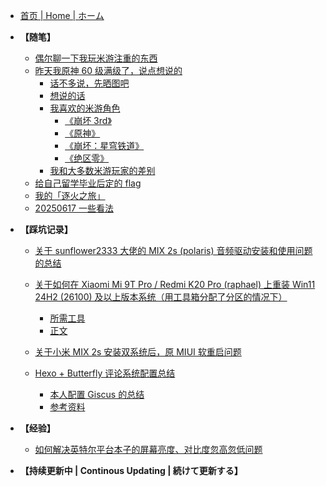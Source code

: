 - [首页 | Home | ホーム](README.md)

- **【随笔】**
  - [偶尔聊一下我玩米游注重的东西](Docs/偶尔聊一下我玩米游注重的东西.md)
  - [昨天我原神 60 级满级了，说点想说的](Docs/昨天我原神%2060%20级满级了，说点想说的.md)
    - [话不多说，先晒图吧](Docs/%E6%98%A8%E5%A4%A9%E6%88%91%E5%8E%9F%E7%A5%9E%2060%20%E7%BA%A7%E6%BB%A1%E7%BA%A7%E4%BA%86%EF%BC%8C%E8%AF%B4%E7%82%B9%E6%83%B3%E8%AF%B4%E7%9A%84.md#%E8%AF%9D%E4%B8%8D%E5%A4%9A%E8%AF%B4%E5%85%88%E6%99%92%E5%9B%BE%E5%90%A7)
    - [想说的话](Docs/%E6%98%A8%E5%A4%A9%E6%88%91%E5%8E%9F%E7%A5%9E%2060%20%E7%BA%A7%E6%BB%A1%E7%BA%A7%E4%BA%86%EF%BC%8C%E8%AF%B4%E7%82%B9%E6%83%B3%E8%AF%B4%E7%9A%84.md#%E6%83%B3%E8%AF%B4%E7%9A%84%E8%AF%9D)
    - [我喜欢的米游角色](Docs/%E6%98%A8%E5%A4%A9%E6%88%91%E5%8E%9F%E7%A5%9E%2060%20%E7%BA%A7%E6%BB%A1%E7%BA%A7%E4%BA%86%EF%BC%8C%E8%AF%B4%E7%82%B9%E6%83%B3%E8%AF%B4%E7%9A%84.md#%E6%88%91%E5%96%9C%E6%AC%A2%E7%9A%84%E7%B1%B3%E6%B8%B8%E8%A7%92%E8%89%B2)
      - [《崩坏 3rd》](Docs/%E6%98%A8%E5%A4%A9%E6%88%91%E5%8E%9F%E7%A5%9E%2060%20%E7%BA%A7%E6%BB%A1%E7%BA%A7%E4%BA%86%EF%BC%8C%E8%AF%B4%E7%82%B9%E6%83%B3%E8%AF%B4%E7%9A%84.md#%E5%B4%A9%E5%9D%8F-3rd)
      - [《原神》](Docs/%E6%98%A8%E5%A4%A9%E6%88%91%E5%8E%9F%E7%A5%9E%2060%20%E7%BA%A7%E6%BB%A1%E7%BA%A7%E4%BA%86%EF%BC%8C%E8%AF%B4%E7%82%B9%E6%83%B3%E8%AF%B4%E7%9A%84.md#%E5%8E%9F%E7%A5%9E)
      - [《崩坏：星穹铁道》](Docs/%E6%98%A8%E5%A4%A9%E6%88%91%E5%8E%9F%E7%A5%9E%2060%20%E7%BA%A7%E6%BB%A1%E7%BA%A7%E4%BA%86%EF%BC%8C%E8%AF%B4%E7%82%B9%E6%83%B3%E8%AF%B4%E7%9A%84.md#%E5%B4%A9%E5%9D%8F%E6%98%9F%E7%A9%B9%E9%93%81%E9%81%93)
      - [《绝区零》](Docs/%E6%98%A8%E5%A4%A9%E6%88%91%E5%8E%9F%E7%A5%9E%2060%20%E7%BA%A7%E6%BB%A1%E7%BA%A7%E4%BA%86%EF%BC%8C%E8%AF%B4%E7%82%B9%E6%83%B3%E8%AF%B4%E7%9A%84.md#%E7%BB%9D%E5%8C%BA%E9%9B%B6)
    - [我和大多数米游玩家的差别](Docs/%E6%98%A8%E5%A4%A9%E6%88%91%E5%8E%9F%E7%A5%9E%2060%20%E7%BA%A7%E6%BB%A1%E7%BA%A7%E4%BA%86%EF%BC%8C%E8%AF%B4%E7%82%B9%E6%83%B3%E8%AF%B4%E7%9A%84.md#%E6%88%91%E5%92%8C%E5%A4%A7%E5%A4%9A%E6%95%B0%E7%B1%B3%E6%B8%B8%E7%8E%A9%E5%AE%B6%E7%9A%84%E5%B7%AE%E5%88%AB)
  - [给自己留学毕业后定的 flag](Docs/给自己留学毕业后定的%20flag.md)
  - [我的「逐火之旅」](Docs/我的「逐火之旅」.md)
  - [20250617 一些看法](Docs/20250617%20%E4%B8%80%E4%BA%9B%E7%9C%8B%E6%B3%95.md)
- **【踩坑记录】**
  - [关于 sunflower2333 大佬的 MIX 2s (polaris) 音频驱动安装和使用问题的总结](Docs/关于%20sunflower2333%20大佬的%20MIX%202s%20(polaris)%20音频驱动安装和使用问题的总结.md)

  - [关于如何在 Xiaomi Mi 9T Pro / Redmi K20 Pro (raphael) 上重装 Win11 24H2 (26100) 及以上版本系统（用工具箱分配了分区的情况下）](Docs/关于如何在%20Xiaomi%20Mi%209T%20Pro%20或%20Redmi%20K20%20Pro%20(raphael)%20上装%20Win11%2024H2%20及以上版本系统（用工具箱分配了分区的情况下）.md)
    - [所需工具](Docs/%E5%85%B3%E4%BA%8E%E5%A6%82%E4%BD%95%E5%9C%A8%20Xiaomi%20Mi%209T%20Pro%20%E6%88%96%20Redmi%20K20%20Pro%20(raphael)%20%E4%B8%8A%E8%A3%85%20Win11%2024H2%20%E5%8F%8A%E4%BB%A5%E4%B8%8A%E7%89%88%E6%9C%AC%E7%B3%BB%E7%BB%9F%EF%BC%88%E7%94%A8%E5%B7%A5%E5%85%B7%E7%AE%B1%E5%88%86%E9%85%8D%E4%BA%86%E5%88%86%E5%8C%BA%E7%9A%84%E6%83%85%E5%86%B5%E4%B8%8B%EF%BC%89.md#%E6%89%80%E9%9C%80%E5%B7%A5%E5%85%B7)
    - [正文](Docs/%E5%85%B3%E4%BA%8E%E5%A6%82%E4%BD%95%E5%9C%A8%20Xiaomi%20Mi%209T%20Pro%20%E6%88%96%20Redmi%20K20%20Pro%20(raphael)%20%E4%B8%8A%E8%A3%85%20Win11%2024H2%20%E5%8F%8A%E4%BB%A5%E4%B8%8A%E7%89%88%E6%9C%AC%E7%B3%BB%E7%BB%9F%EF%BC%88%E7%94%A8%E5%B7%A5%E5%85%B7%E7%AE%B1%E5%88%86%E9%85%8D%E4%BA%86%E5%88%86%E5%8C%BA%E7%9A%84%E6%83%85%E5%86%B5%E4%B8%8B%EF%BC%89.md#%E6%AD%A3%E6%96%87)
  - [关于小米 MIX 2s 安装双系统后，原 MIUI 软重启问题](Docs/关于小米%20MIX%202s%20安装双系统后，原%20MIUI%20软重启问题.md)
  - [Hexo + Butterfly 评论系统配置总结](Docs/Hexo%20%2B%20Butterfly%20评论系统配置总结.md)
    - [本人配置 Giscus 的总结](Docs/Hexo%20%2B%20Butterfly%20%E8%AF%84%E8%AE%BA%E7%B3%BB%E7%BB%9F%E9%85%8D%E7%BD%AE%E6%80%BB%E7%BB%93.md#%E6%9C%AC%E4%BA%BA%E9%85%8D%E7%BD%AE-giscus-%E7%9A%84%E6%80%BB%E7%BB%93)
    - [参考资料](Docs/Hexo%20%2B%20Butterfly%20%E8%AF%84%E8%AE%BA%E7%B3%BB%E7%BB%9F%E9%85%8D%E7%BD%AE%E6%80%BB%E7%BB%93.md#%E5%8F%82%E8%80%83%E8%B5%84%E6%96%99)
- **【经验】**
  - [如何解决英特尔平台本子的屏幕亮度、对比度忽高忽低问题](Docs/如何解决英特尔平台本子的屏幕亮度、对比度忽高忽低问题.md)
- **【持续更新中 | Continous Updating | 続けて更新する】**
